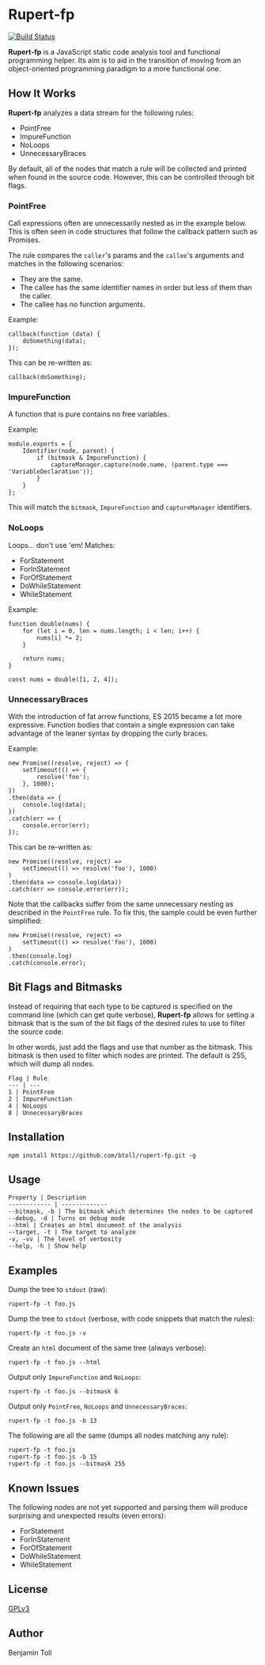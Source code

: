 # Rupert-fp

[![Build Status](https://travis-ci.org/btoll/rupert-fp.svg?branch=master)](https://travis-ci.org/btoll/rupert-fp)

**Rupert-fp** is a JavaScript static code analysis tool and functional programming helper. Its aim is to aid in the transition of moving from an object-oriented programming paradigm to a more functional one.

## How It Works

**Rupert-fp** analyzes a data stream for the following rules:

- PointFree
- ImpureFunction
- NoLoops
- UnnecessaryBraces

By default, all of the nodes that match a rule will be collected and printed when found in the source code. However, this can be controlled through bit flags.

### PointFree

Call expressions often are unnecessarily nested as in the example below. This is often seen in code structures that follow the callback pattern such as Promises.

The rule compares the `caller`'s params and the `callee`'s arguments and matches in the following scenarios:

- They are the same.
- The callee has the same identifier names in order but less of them than the caller.
- The callee has no function arguments.

Example:

    callback(function (data) {
        doSomething(data);
    });

This can be re-written as:

    callback(doSomething);

### ImpureFunction

A function that is pure contains no free variables.

Example:

    module.exports = {
        Identifier(node, parent) {
            if (bitmask & ImpureFunction) {
                captureManager.capture(node.name, (parent.type === 'VariableDeclaration'));
            }
        }
    };

This will match the `bitmask`, `ImpureFunction` and `captureManager` identifiers.

### NoLoops

Loops... don't use 'em! Matches:

- ForStatement
- ForInStatement
- ForOfStatement
- DoWhileStatement
- WhileStatement

Example:

    function double(nums) {
        for (let i = 0, len = nums.length; i < len; i++) {
            nums[i] *= 2;
        }

        return nums;
    }

    const nums = double([1, 2, 4]);

### UnnecessaryBraces

With the introduction of fat arrow functions, ES 2015 became a lot more expressive. Function bodies that contain a single expression can take advantage of the leaner syntax by dropping the curly braces.

Example:

    new Promise((resolve, reject) => {
        setTimeout(() => {
            resolve('foo');
        }, 1000);
    })
    .then(data => {
        console.log(data);
    })
    .catch(err => {
        console.error(err);
    });

This can be re-written as:

    new Promise((resolve, reject) =>
        setTimeout(() => resolve('foo'), 1000)
    )
    .then(data => console.log(data))
    .catch(err => console.error(err));

Note that the callbacks suffer from the same unnecessary nesting as described in the `PointFree` rule. To fix this, the sample could be even further simplified:

    new Promise((resolve, reject) =>
        setTimeout(() => resolve('foo'), 1000)
    )
    .then(console.log)
    .catch(console.error);

## Bit Flags and Bitmasks

Instead of requiring that each type to be captured is specified on the command line (which can get quite verbose), **Rupert-fp** allows for setting a bitmask that is the sum of the bit flags of the desired rules to use to filter the source code.

In other words, just add the flags and use that number as the bitmask. This bitmask is then used to filter which nodes are printed. The default is 255, which will dump all nodes.

    Flag | Rule
    --- | ---
    1 | PointFree
    2 | ImpureFunction
    4 | NoLoops
    8 | UnnecessaryBraces

## Installation

`npm install https://github.com/btoll/rupert-fp.git -g`

## Usage

    Property | Description
    ------------ | -------------
    --bitmask, -b | The bitmask which determines the nodes to be captured
    --debug, -d | Turns on debug mode
    --html | Creates an html document of the analysis
    --target, -t | The target to analyze
    -v, -vv | The level of verbosity
    --help, -h | Show help

## Examples

Dump the tree to `stdout` (raw):

    rupert-fp -t foo.js

Dump the tree to `stdout` (verbose, with code snippets that match the rules):

    rupert-fp -t foo.js -v

Create an `html` document of the same tree (always verbose):

    rupert-fp -t foo.js --html

Output only `ImpureFunction` and `NoLoops`:

    rupert-fp -t foo.js --bitmask 6

Output only `PointFree`, `NoLoops` and `UnnecessaryBraces`:

    rupert-fp -t foo.js -b 13

The following are all the same (dumps all nodes matching any rule):

    rupert-fp -t foo.js
    rupert-fp -t foo.js -b 15
    rupert-fp -t foo.js --bitmask 255

## Known Issues

The following nodes are not yet supported and parsing them will produce surprising and unexpected results (even errors):

- ForStatement
- ForInStatement
- ForOfStatement
- DoWhileStatement
- WhileStatement

## License

[GPLv3](COPYING)

## Author

Benjamin Toll

